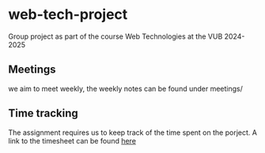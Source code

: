 # web-tech-project
Group project as part of the course Web Technologies at the VUB 2024-2025

## Meetings
we aim to meet weekly, the weekly notes can be found under meetings/

## Time tracking
The assignment requires us to keep track of the time spent on the porject.
A link to the timesheet can be found [here](https://docs.google.com/spreadsheets/d/1-rdkk5b2HywfF0tXp6dWauCCdmfRy7rsQfbdUEIj1fA/edit?usp=sharing)
